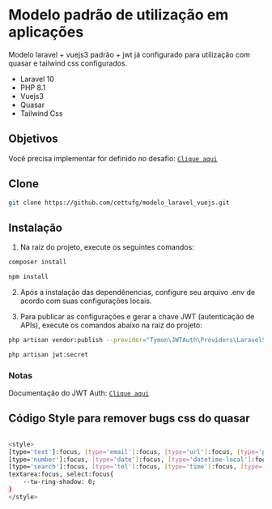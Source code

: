 # Modelo padrão de utilização em aplicações

Modelo laravel + vuejs3 padrão + jwt já configurado para utilização com quasar e tailwind css configurados.

- Laravel 10
- PHP 8.1
- Vuejs3
- Quasar
- Tailwind Css

## Objetivos
Você precisa implementar for definido no desafio: [`Clique aqui`](https://github.com/cettufg/desafios-cett/blob/main/fullstack.md)

## Clone

```bash
git clone https://github.com/cettufg/modelo_laravel_vuejs.git
```

## Instalação
1. Na raiz do projeto, execute os seguintes comandos:

```bash
composer install

npm install

```

2. Após a instalação das dependênencias, configure seu arquivo .env de acordo com suas configurações locais.

3. Para publicar as configurações e gerar a chave JWT (autenticação de APIs), execute os comandos abaixo na raiz do projeto:

```bash
php artisan vendor:publish --provider="Tymon\JWTAuth\Providers\LaravelServiceProvider"

php artisan jwt:secret

```

### Notas
Documentação do JWT Auth: [`Clique aqui`](https://jwt-auth.readthedocs.io/en/develop/quick-start/)

## Código Style para remover bugs css do quasar

```bash

<style>
[type='text']:focus, [type='email']:focus, [type='url']:focus, [type='password']:focus,
[type='number']:focus, [type='date']:focus, [type='datetime-local']:focus, [type='month']:focus,
[type='search']:focus, [type='tel']:focus, [type='time']:focus, [type='week']:focus, [multiple]:focus,
textarea:focus, select:focus{
    --tw-ring-shadow: 0;
}
</style>

```

